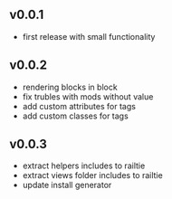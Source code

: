 ## v0.0.1

* first release with small functionality

## v0.0.2

* rendering blocks in block
* fix trubles with mods without value
* add custom attributes for tags
* add custom classes for tags

## v0.0.3

* extract helpers includes to railtie
* extract views folder includes to railtie
* update install generator
